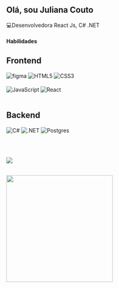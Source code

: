  <h2 >Olá, sou Juliana Couto  </h2> 

<div >💻Desenvolvedora React Js,  C# .NET </div>


#### Habilidades
<div>
 <h2>Frontend</h2>
 <div>
  <img align="Center" alt="figma" src="https://img.shields.io/badge/figma-%23F24E1E.svg?style=for-the-badge&logo=figma&logoColor=white">
 <img align="Center" alt="HTML5" src="https://img.shields.io/badge/HTML5-E34F26?style=for-the-badge&logo=html5&logoColor=white">
    <img align="Center" alt="CSS3" src="https://img.shields.io/badge/CSS3-1572B6?style=for-the-badge&logo=css3&logoColor=white">
 </div>
 </br>
    <img align="Center" alt="JavaScript" src="https://img.shields.io/badge/JavaScript-yellow?style=for-the-badge&logo=javascript&logoColor=F7DF1E">
     <img align="Center" alt="React" src="https://img.shields.io/badge/React-00008B?style=for-the-badge&logo=react">
    
<div > <br>
 
<h2>Backend</h2>
  <img align="Center" alt="C#" src="https://img.shields.io/badge/C%23-330066?style=for-the-badge&logo=c-sharp&logoColor=823085">
  <img align="center" alt=".NET" src="https://img.shields.io/badge/.NET-512BD4?style=for-the-badge&logo=.net&logoColor=white">

  <img align="Center" alt="Postgres" src="https://img.shields.io/badge/PostgreSQL-316192?style=for-the-badge&logo=postgresql&logoColor=white">  
  
  <br>  <br>
  
  
  <img src="https://user-images.githubusercontent.com/73097560/115834477-dbab4500-a447-11eb-908a-139a6edaec5c.gif">



    
<br>  <img height="280em" src="https://github-readme-stats.vercel.app/api/top-langs/?username=JuCouto&layout=compact&langs_count=7&theme=dark"/>
</div>

